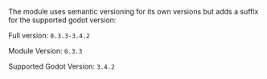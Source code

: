 The module uses semantic versioning for its own versions but adds a suffix for the supported godot version:

Full version: `0.3.3-3.4.2`

Module Version: `0.3.3`

Supported Godot Version: `3.4.2`
